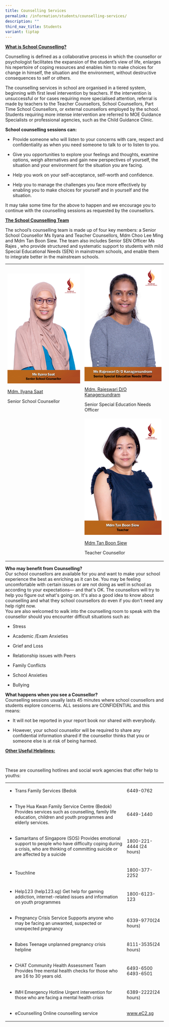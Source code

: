 ```yaml
---
title: Counselling Services
permalink: /information/students/counselling-services/
description: ""
third_nav_title: Students
variant: tiptap
---
```

<p><strong><u>What is School Counselling?</u></strong>
</p>
<p>Counselling is defined as a collaborative process in which the counsellor
or psychologist facilitates the expansion of the student’s view of life,
enlarges his repertoire of coping resources and enables him to make choices
for change in himself, the situation and the environment, without destructive
consequences to self or others.</p>
<p>The counselling services in school are organised in a tiered system, beginning
with first level intervention by teachers. If the intervention is unsuccessful
or for cases requiring more specialised attention, referral is made by
teachers to the Teacher Counsellors, School Counsellors, Part Time School
Counsellors, or external counsellors employed by the school. Students requiring
more intense intervention are referred to MOE Guidance Specialists or professional
agencies, such as the Child Guidance Clinic.</p>
<p><strong>School counselling sessions can:</strong>
</p>
<ul data-tight="true" class="tight">
<li>
<p>Provide someone who will listen to your concerns with care, respect and
confidentiality as when you need someone to talk to or to listen to you.</p>
</li>
<li>
<p>Give you opportunities to explore your feelings and thoughts, examine
options, weigh alternatives and gain new perspectives of yourself, the
situation and your environment for the situation you are facing.</p>
</li>
<li>
<p>Help you work on your self-acceptance, self-worth and confidence.</p>
</li>
<li>
<p>Help you to manage the challenges you face more effectively by enabling
you to make choices for yourself and in yourself and the situation.</p>
</li>
</ul>
<p>It may take some time for the above to happen and we encourage you to
continue with the counselling sessions as requested by the counsellors.&nbsp;</p>
<p><strong><u>The School Counselling Team</u></strong>
</p>
<p>The school’s counselling team is made up of four key members: a Senior
School Counsellor Ms Ilyana and Teacher Counsellors, Mdm Choo Lee Ming
and Mdm Tan Boon Siew. The team also includes Senior SEN Officer Ms Rajes
, who provide structured and systematic support to students with mild Special
Educational Needs (SEN) in mainstream schools, and enable them to integrate
better in the mainstream schools.&nbsp;</p>
<table style="minWidth: 50px">
<colgroup>
<col>
<col>
</colgroup>
<tbody>
<tr>
<td rowspan="1" colspan="1">
<div class="isomer-image-wrapper">
<img style="width: 250px;" height="auto" width="100%" src="/images/Staff Photos/ms ilyana saat.jpg">
</div>
<p><a href="mailto:ilyana_saat@schools.gov.sg" rel="noopener noreferrer nofollow" target="">Mdm. Ilyana Saat</a>
</p>
<p>Senior School Counsellor</p>
</td>
<td rowspan="1" colspan="1">
<div class="isomer-image-wrapper">
<img style="width: 250px;" height="auto" width="100%" src="/images/Staff Photos/ms rajeswari d-o kanagersundram.jpg">
</div>
<p><a href="mailto:rajeswari_kanagersundram@schools.gov.sg" rel="noopener noreferrer nofollow" target="">Mdm. Rajeswari D/O Kanagersundram</a>
</p>
<p>Senior Special Education Needs Officer</p>
</td>
</tr>
<tr>
<td rowspan="1" colspan="1">
<p></p>
</td>
<td rowspan="1" colspan="1">
<div class="isomer-image-wrapper">
<img style="width: 250px;" height="auto" width="100%" src="/images/Staff Photos/mdm tan boon siew.jpg">
</div>
<p><a href="mailto:tan_boon_siew@schools.gov.sg" rel="noopener noreferrer nofollow" target="">Mdm Tan Boon Siew</a>
</p>
<p>Teacher Counsellor</p>
</td>
</tr>
</tbody>
</table>
<p><strong>Who may benefit from Counselling?<br></strong>Our school counsellors
are available for you and want to make your school experience the best
as enriching as it can be. You may be feeling uncomfortable with certain
issues or are not doing as well in school as according to your expectations—
and that's OK. The counsellors will try to help you figure out what's going
on. It's also a good idea to know about counselling and what they school
counsellors do even if you don't need any help right now.&nbsp;
<br>You are also welcomed to walk into the counselling room to speak with
the counsellor should you encounter difficult situations such as:</p>
<ul data-tight="true" class="tight">
<li>
<p>Stress</p>
</li>
<li>
<p>Academic /Exam Anxieties</p>
</li>
<li>
<p>Grief and Loss</p>
</li>
<li>
<p>Relationship issues with Peers</p>
</li>
<li>
<p>Family Conflicts</p>
</li>
<li>
<p>School Anxieties</p>
</li>
<li>
<p>Bullying</p>
</li>
</ul>
<p><strong>What happens when you see a Counsellor?<br></strong>Counselling
sessions usually lasts 45 minutes where school counsellors and students
explore concerns. ALL sessions are CONFIDENTIAL and this means:</p>
<ul data-tight="true" class="tight">
<li>
<p>It will not be reported in your report book nor shared with everybody.&nbsp;</p>
</li>
<li>
<p>However, your school counsellor will be required to share any confidential
information shared if the counsellor thinks that you or someone else is
at risk of being harmed.</p>
</li>
</ul>
<p><strong><u>Other Useful Helplines:</u></strong>
</p>
<p>&nbsp;</p>
<p>These are counselling hotlines and social work agencies that offer help
to youths:</p>
<table style="minWidth: 50px">
<colgroup>
<col>
<col>
</colgroup>
<tbody>
<tr>
<td rowspan="1" colspan="1">
<ul data-tight="true" class="tight">
<li>
<p>Trans Family Services (Bedok</p>
</li>
</ul>
</td>
<td rowspan="1" colspan="1">
<p>6449-0762</p>
</td>
</tr>
<tr>
<td rowspan="1" colspan="1">
<ul data-tight="true" class="tight">
<li>
<p>Thye Hua Kwan Family Service Centre (Bedok) Provides services such as
counselling, family life education, children and youth programmes and elderly
services.</p>
</li>
</ul>
</td>
<td rowspan="1" colspan="1">
<p>6449-1440</p>
</td>
</tr>
<tr>
<td rowspan="1" colspan="1">
<ul data-tight="true" class="tight">
<li>
<p>Samaritans of Singapore (SOS) Provides emotional support to people who
have difficulty coping during a crisis, who are thinking of committing
suicide or are affected by a suicide</p>
</li>
</ul>
</td>
<td rowspan="1" colspan="1">
<p>1800-221-4444 (24 hours)</p>
</td>
</tr>
<tr>
<td rowspan="1" colspan="1">
<ul data-tight="true" class="tight">
<li>
<p>Touchline</p>
</li>
</ul>
</td>
<td rowspan="1" colspan="1">
<p>1800-377-2252</p>
</td>
</tr>
<tr>
<td rowspan="1" colspan="1">
<ul data-tight="true" class="tight">
<li>
<p>Help123 (help123.sg) Get help for gaming addiction, internet-related issues
and information on youth programmes</p>
</li>
</ul>
</td>
<td rowspan="1" colspan="1">
<p>1800-6123-123</p>
</td>
</tr>
<tr>
<td rowspan="1" colspan="1">
<ul data-tight="true" class="tight">
<li>
<p>Pregnancy Crisis Service Supports anyone who may be facing an unwanted,
suspected or unexpected pregnancy</p>
</li>
</ul>
</td>
<td rowspan="1" colspan="1">
<p>6339-9770(24 hours)</p>
</td>
</tr>
<tr>
<td rowspan="1" colspan="1">
<ul data-tight="true" class="tight">
<li>
<p>Babes Teenage unplanned pregnancy crisis helpline</p>
</li>
</ul>
</td>
<td rowspan="1" colspan="1">
<p>8111-3535(24 hours)</p>
</td>
</tr>
<tr>
<td rowspan="1" colspan="1">
<ul data-tight="true" class="tight">
<li>
<p>CHAT Community Health Assessment Team Provides free mental health checks
for those who are 16 to 30 years old.</p>
</li>
</ul>
</td>
<td rowspan="1" colspan="1">
<p>6493-6500
<br>6493-6501</p>
</td>
</tr>
<tr>
<td rowspan="1" colspan="1">
<ul data-tight="true" class="tight">
<li>
<p>IMH Emergency Hotline Urgent intervention for those who are facing a mental
health crisis</p>
</li>
</ul>
</td>
<td rowspan="1" colspan="1">
<p>6389-2222(24 hours)</p>
</td>
</tr>
<tr>
<td rowspan="1" colspan="1">
<ul data-tight="true" class="tight">
<li>
<p>eCounselling Online counselling service</p>
</li>
</ul>
</td>
<td rowspan="1" colspan="1">
<p><a href="https://www.eC2.sg" rel="noopener noreferrer nofollow" target="_blank">www.eC2.sg</a>
</p>
</td>
</tr>
</tbody>
</table>
<p></p>